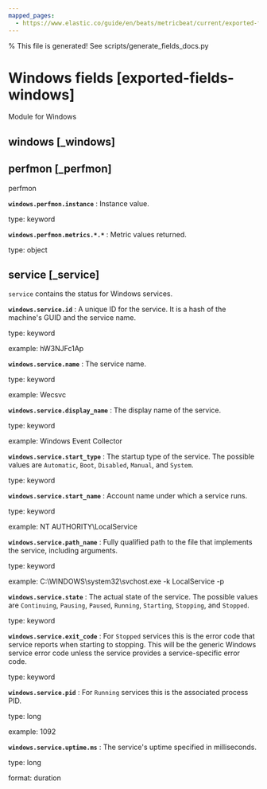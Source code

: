 ```yaml
---
mapped_pages:
  - https://www.elastic.co/guide/en/beats/metricbeat/current/exported-fields-windows.html
---
```


% This file is generated! See scripts/generate_fields_docs.py

# Windows fields [exported-fields-windows]

Module for Windows

## windows [_windows]



## perfmon [_perfmon]

perfmon

**`windows.perfmon.instance`**
:   Instance value.

type: keyword


**`windows.perfmon.metrics.*.*`**
:   Metric values returned.

type: object


## service [_service]

`service` contains the status for Windows services.

**`windows.service.id`**
:   A unique ID for the service. It is a hash of the machine's GUID and the service name.

type: keyword

example: hW3NJFc1Ap


**`windows.service.name`**
:   The service name.

type: keyword

example: Wecsvc


**`windows.service.display_name`**
:   The display name of the service.

type: keyword

example: Windows Event Collector


**`windows.service.start_type`**
:   The startup type of the service. The possible values are `Automatic`, `Boot`, `Disabled`, `Manual`, and `System`.

type: keyword


**`windows.service.start_name`**
:   Account name under which a service runs.

type: keyword

example: NT AUTHORITY\LocalService


**`windows.service.path_name`**
:   Fully qualified path to the file that implements the service, including arguments.

type: keyword

example: C:\WINDOWS\system32\svchost.exe -k LocalService -p


**`windows.service.state`**
:   The actual state of the service. The possible values are `Continuing`, `Pausing`, `Paused`, `Running`, `Starting`, `Stopping`, and `Stopped`.

type: keyword


**`windows.service.exit_code`**
:   For `Stopped` services this is the error code that service reports when starting to stopping. This will be the generic Windows service error code unless the service provides a service-specific error code.

type: keyword


**`windows.service.pid`**
:   For `Running` services this is the associated process PID.

type: long

example: 1092


**`windows.service.uptime.ms`**
:   The service's uptime specified in milliseconds.

type: long

format: duration


